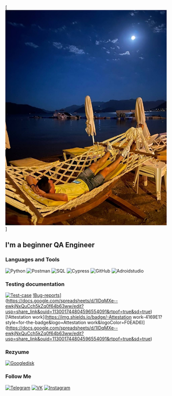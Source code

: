 [![Header](https://github.com/andreibochkov1989/andreibochkov1989/blob/main/assets/%D1%8F.jpg)]

## I'm a beginner QA Engineer

### Languages and Tools
![Python](https://img.shields.io/badge/-Python-4169E1?style=for-the-badge&logoPython&logoColor=EB4C42)
![Postman](https://img.shields.io/badge/-Postman-4169E1?style=for-the-badge&logo=Postman&logoColor=9457EB)
![SQL](https://img.shields.io/badge/-SQL-4169E1?style=for-the-badge&logo=SQL&logoColor=006262)
![Cypress](https://img.shields.io/badge/-Cypress-4169E1?style=for-the-badge&logo=Cypress&logoColor=50C878)
![GitHub](https://img.shields.io/badge/-GitHub-4169E1?style=for-the-badge&logo=GitHub&logoColor=8DA399)
![Adroidstudio](https://img.shields.io/badge/-Androidstudio-4169E1?style=for-the-badge&logo=Androidstudio&logoColor=A36718)

### Testing documentation
[![Test-case](https://img.shields.io/badge/-Test-case-4169E1?style=for-the-badge&logo=Test-case&logoColor=50C878)](https://docs.google.com/spreadsheets/d/1QqX2YxDYIdfX4zg2oC9CtW6drNC0M1DX/edit?usp=share_link&ouid=113001744804596554091&rtpof=true&sd=true)
[!Bug-reports](https://img.shields.io/badge/-Bug-reports-4169E1?style=for-the-badge&logo=Bug-reports&logoColor=6E7F80)](https://docs.google.com/spreadsheets/d/1IDqMXe--ewkjNxQuCch5kZq0f64b63ww/edit?usp=share_link&ouid=113001744804596554091&rtpof=true&sd=true)
[!Attestation work](https://img.shields.io/badge/-Attestation work-4169E1?style=for-the-badge&logo=Attestation work&logoColor=F0EAD6)](https://docs.google.com/spreadsheets/d/1IDqMXe--ewkjNxQuCch5kZq0f64b63ww/edit?usp=share_link&ouid=113001744804596554091&rtpof=true&sd=true)

### Rezyume
[![Googledisk](https://img.shields.io/badge/-HH-4169E1?style=for-the-badge&logoHeadHunter&logoColor=EB4C42)](https://docs.google.com/document/d/1hsXdUezm_aREnrCzUGXMwASA7jjINzIu/edit?usp=share_link&ouid=113001744804596554091&rtpof=true&sd=true)
### Follow Me
[![Telegram](https://img.shields.io/badge/-Telegram-4169E1?style=for-the-badge&logo=Telegram&logoColor=004242)](https://t.me//viktorych1989)
[![VK](https://img.shields.io/badge/-VK-4169E1?style=for-the-badge&logo=VK&logoColor=1B00EB)](https://vk.com/viktorych1989)
[![Instagram](https://img.shields.io/badge/-Instagram-4169E1?style=for-the-badge&logo=Instagram&logoColor=EB2930)](https://www.instagram.com/viktorych1989)